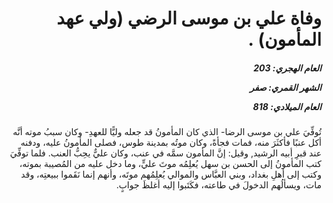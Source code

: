 <h1 dir="rtl">وفاة علي بن موسى الرضي (ولي عهد المأمون) .</h1>

<h5 dir="rtl">العام الهجري:  203

الشهر القمري: صفر

العام الميلادي: 818</h5>

<p dir="rtl">تُوفِّيَ علي بن موسى الرضا- الذي كان المأمونُ قد جعله وليًّا للعهدِ- وكان سببُ موته أنَّه أكل عنبًا فأكثَرَ منه، فمات فجأةً، وكان موتُه بمدينة طوس، فصلى المأمونُ عليه، ودفنه عند قبرِ أبيه الرشيد, وقيل: إنَّ المأمون سمَّه في عنب، وكان عليٌّ يحِبُّ العنب. فلما توفِّيَ كتب المأمونُ إلى الحسن بن سهل يُعلِمُه موتَ عليٍّ، وما دخل عليه من المُصيبة بموته، وكتب إلى أهلِ بغداد، وبني العبَّاس والموالي يُعلِمُهم موتَه، وأنهم إنما نَقَموا ببيعتِه، وقد مات، ويسألُهم الدخولَ في طاعته، فكَتَبوا إليه أغلظَ جوابٍ.</p></br>

